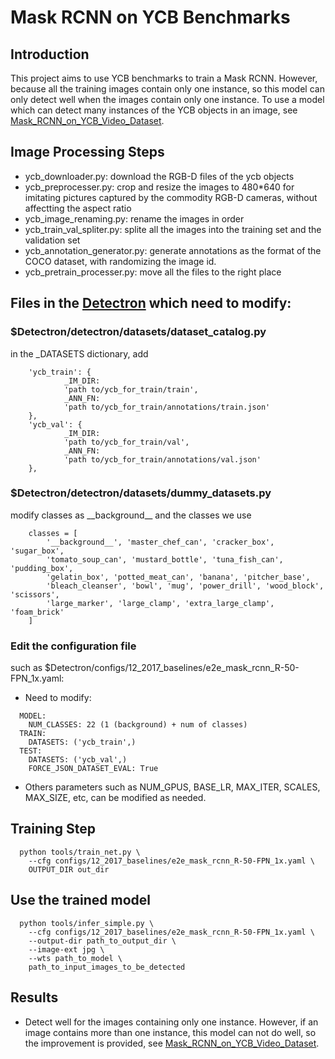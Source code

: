 # Mask RCNN on YCB Benchmarks

## Introduction
This project aims to use YCB benchmarks to train a Mask RCNN.
However, because all the training images contain only one instance, so this model can only detect well when the images contain only one instance.
To use a model which can detect many instances of the YCB objects in an image, see [Mask_RCNN_on_YCB_Video_Dataset](https://github.com/iyezhiyu/Mask_RCNN_on_YCB_Video_Dataset).

## Image Processing Steps
* ycb_downloader.py: download the RGB-D files of the ycb objects
* ycb_preprocesser.py: crop and resize the images to 480*640 for imitating pictures captured by the commodity RGB-D cameras, without affectting the aspect ratio
* ycb_image_renaming.py: rename the images in order
* ycb_train_val_spliter.py: splite all the images into the training set and the validation set
* ycb_annotation_generator.py: generate annotations as the format of the COCO dataset, with randomizing the image id.
* ycb_pretrain_processer.py: move all the files to the right place

## Files in the [Detectron](https://github.com/iyezhiyu/Detectron) which need to modify:
### $Detectron/detectron/datasets/dataset_catalog.py
in the _DATASETS dictionary, add
```
    'ycb_train': {
            _IM_DIR:
            'path to/ycb_for_train/train',
            _ANN_FN:
            'path to/ycb_for_train/annotations/train.json'
    },
    'ycb_val': {
            _IM_DIR:
            'path to/ycb_for_train/val',
            _ANN_FN:
            'path to/ycb_for_train/annotations/val.json'
    },
```
### $Detectron/detectron/datasets/dummy_datasets.py
modify classes as \_\_background\_\_ and the classes we use
```
    classes = [
        '__background__', 'master_chef_can', 'cracker_box', 'sugar_box',
        'tomato_soup_can', 'mustard_bottle', 'tuna_fish_can', 'pudding_box',
        'gelatin_box', 'potted_meat_can', 'banana', 'pitcher_base',
        'bleach_cleanser', 'bowl', 'mug', 'power_drill', 'wood_block', 'scissors',
        'large_marker', 'large_clamp', 'extra_large_clamp', 'foam_brick'
    ]
```
### Edit the configuration file
such as $Detectron/configs/12_2017_baselines/e2e_mask_rcnn_R-50-FPN_1x.yaml:
* Need to modify:
```
  MODEL:
    NUM_CLASSES: 22 (1 (background) + num of classes)
  TRAIN:
    DATASETS: ('ycb_train',)
  TEST:
    DATASETS: ('ycb_val',)
    FORCE_JSON_DATASET_EVAL: True
 ```
 * Others parameters such as NUM_GPUS, BASE_LR, MAX_ITER, SCALES, MAX_SIZE, etc, can be modified as needed.

## Training Step
```
  python tools/train_net.py \
    --cfg configs/12_2017_baselines/e2e_mask_rcnn_R-50-FPN_1x.yaml \
    OUTPUT_DIR out_dir 
```

## Use the trained model
```
  python tools/infer_simple.py \
    --cfg configs/12_2017_baselines/e2e_mask_rcnn_R-50-FPN_1x.yaml \
    --output-dir path_to_output_dir \
    --image-ext jpg \
    --wts path_to_model \
    path_to_input_images_to_be_detected
```

## Results
* Detect well for the images containing only one instance. However, if an image contains more than one instance, this model can not do well, so the improvement is provided, see [Mask_RCNN_on_YCB_Video_Dataset](https://github.com/iyezhiyu/Mask_RCNN_on_YCB_Video_Dataset).
